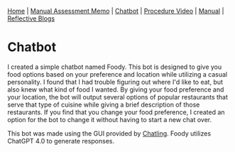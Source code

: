 [Home](index.md) | [Manual Assessment Memo](manual_assessment_memo.md) | [Chatbot](chatbot.md) | [Procedure Video](procedure_video.md) | [Manual](manual.md) | [Reflective Blogs](reflective_blogs.md)

# Chatbot
I created a simple chatbot named Foody. This bot is designed to give you food options based on your preference and location while utilizing a casual personality. I found that I had trouble figuring out where I'd like to eat, but also knew what kind of food I wanted. By giving your food preference and your location, the bot will output several options of popular restaurants that serve that type of cuisine while giving a brief description of those restaurants. If you find that you change your food preference, I created an option for the bot to change it without having to start a new chat over.

This bot was made using the GUI provided by [Chatling](https://chatling.ai/). Foody utilizes ChatGPT 4.0 to generate responses.

<script> window.chtlConfig = { chatbotId: "7696273282", display: "page_inline" } </script>
<div id="chatling-inline-bot" style="width: 100%; height: 500px;"></div>
<script async data-id="7696273282" data-display="page_inline" id="chatling-embed-script" type="text/javascript" src="https://chatling.ai/js/embed.js"></script>
